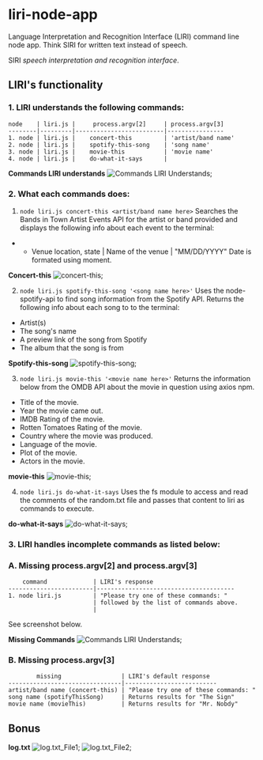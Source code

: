 # liri-node-app
Language Interpretation and Recognition Interface (LIRI) command line node app. Think SIRI for written text instead of speech. 

SIRI *speech interpretation and recognition interface*.

## LIRI's functionality

### 1. LIRI understands the following commands:
    node    | liri.js |     process.argv[2]     | process.argv[3]
    --------|---------|-------------------------|----------------
    1. node | liri.js |    concert-this         | 'artist/band name' 
    2. node | liri.js |    spotify-this-song    | 'song name'
    3. node | liri.js |    movie-this           | 'movie name'
    4. node | liri.js |    do-what-it-says      |

**Commands LIRI understands**
![Commands LIRI Understands](./screenshots_liri/liri-node-app_commands.png?raw=true);

### 2. What each commands does:
1. `node liri.js concert-this <artist/band name here>`
Searches the Bands in Town Artist Events API for the artist or band provided and displays the following info about each event to the terminal:
*  * Venue location, state | Name of the venue | "MM/DD/YYYY" 
Date is formated using moment.

**Concert-this**
![concert-this](./screenshots_liri/liri-node-app_concertThis.png);

2. `node liri.js spotify-this-song '<song name here>'`
Uses the node-spotify-api to find song information from the Spotify API. Returns the following info about each song to to the terminal:
  * Artist(s)
  * The song's name
  * A preview link of the song from Spotify
  * The album that the song is from

**Spotify-this-song**
![spotify-this-song](./screenshots_liri/liri-node-app_spotifyThisSong.png);

3. `node liri.js movie-this '<movie name here>'`
Returns the information below from the OMDB API about the movie in question using axios npm.
  * Title of the movie.
  * Year the movie came out.
  * IMDB Rating of the movie.
  * Rotten Tomatoes Rating of the movie.
  * Country where the movie was produced.
  * Language of the movie.
  * Plot of the movie.
  * Actors in the movie.

**movie-this**
![movie-this](./screenshots_liri/liri-node-app_movieThis.png);

4. `node liri.js do-what-it-says`
Uses the fs module to access and read the comments of the random.txt file and passes that content to liri as commands to execute.

**do-what-it-says**
![do-what-it-says](./screenshots_liri/liri-node-app_doWhatItSays.png);

### 3. LIRI handles incomplete commands as listed below:

### A. Missing process.argv[2] and process.argv[3]
        command             | LIRI's response
    ------------------------|---------------------------------------
    1. node liri.js         | "Please try one of these commands: "
                            | followed by the list of commands above.
                            |

See screenshot below.

**Missing Commands**
![Commands LIRI Understands](./screenshots_liri/liri-node-app_commands.png?raw=true);

### B. Missing process.argv[3]
            missing                 | LIRI's default response
    --------------------------------|--------------------------
    artist/band name (concert-this) | "Please try one of these commands: "
    song name (spotifyThisSong)     | Returns results for "The Sign"
    movie name (movieThis)          | Returns results for "Mr. Nobdy"


## Bonus
**log.txt**
![log.txt_File1](./screenshots_liri/liri-node-app_logFile1.png);
![log.txt_File2](./screenshots_liri/liri-node-app_logFile2.png);
